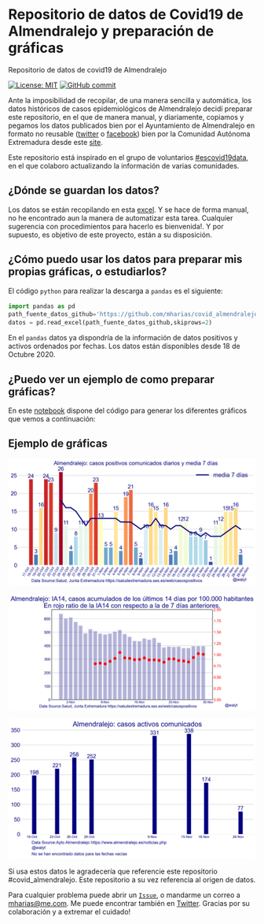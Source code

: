 # Repositorio de datos de Covid19 de Almendralejo y preparación de gráficas
Repositorio de datos de covid19 de Almendralejo

[![License: MIT](https://img.shields.io/badge/License-MIT-yellow.svg)](https://opensource.org/licenses/MIT)
[![GitHub commit](https://img.shields.io/github/last-commit/pcm-dpc/COVID-19)](https://github.com/mharias/covid_almendralejo/commits/master)


Ante la imposibilidad de recopilar, de una manera sencilla y automática, los datos históricos de casos epidemiológicos de Almendralejo decidí preparar este repositorio, en el que de manera manual, y diariamente, copiamos y pegamos los datos publicados bien por el Ayuntamiento de Almendralejo en formato no reusable ([twitter](https://twitter.com/AlcaldiaAlm/status/1329705935992975365?s=20) o [facebook](https://www.facebook.com/ayuntamientodealmendralejo/posts/1091505441303447)) bien  por la Comunidad Autónoma Extremadura desde este [site](https://saludextremadura.ses.es/web/casospositivos).

Este repositorio está inspirado en el grupo de voluntarios [#escovid19data](https://github.com/montera34/escovid19data), en el que colaboro actualizando la información de varias comunidades. 

## ¿Dónde se guardan los datos?
Los datos se están recopilando en esta [excel](https://github.com/mharias/covid_almendralejo/blob/main/datos/almendralejo.xlsx). Y se hace de forma manual, no he encontrado aun la manera de automatizar esta tarea. Cualquier sugerencia con procedimientos para hacerlo es bienvenida!. Y por supuesto, es objetivo de este proyecto, están a su disposición.

## ¿Cómo puedo usar los datos para preparar mis propias gráficas, o estudiarlos?
El código `python` para realizar la descarga a `pandas` es el siguiente: 
```python
import pandas as pd
path_fuente_datos_github='https://github.com/mharias/covid_almendralejo/blob/main/datos/almendralejo.xlsx?raw=true'
datos = pd.read_excel(path_fuente_datos_github,skiprows=2)
```
En el `pandas` datos ya dispondría de la información de datos positivos y activos ordenados por fechas.
Los datos están disponibles desde 18 de Octubre 2020.
## ¿Puedo ver un ejemplo de como preparar gráficas?
En este [notebook](https://github.com/mharias/covid_almendralejo/blob/main/graficos_almendralejo.ipynb) dispone del código para generar los diferentes gráficos que vemos a continuación:

## Ejemplo de gráficas
![alt text](https://github.com/mharias/covid_almendralejo/blob/main/graficos/almendralejo_nuevos_casos.png)

![alt text](https://github.com/mharias/covid_almendralejo/blob/main/graficos/almendralejo_ia14.png)

![alt text](https://github.com/mharias/covid_almendralejo/blob/main/graficos/almendralejo_activos.png)


Si usa estos datos le agradecería que referencie este repositorio #covid_almendralejo. Este repositorio a su vez referencia al origen de datos.

Para cualquier problema puede abrir un [`Issue`](https://github.com/mharias/covid_almendralejo/issues), o mandarme un correo a mharias@me.com. Me puede encontrar también en [Twitter](https://twitter.com/walyt).
Gracias por su colaboración y a extremar el cuidado!
